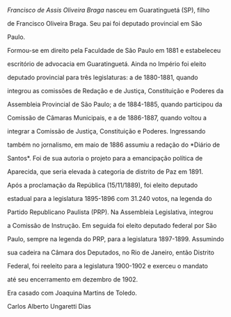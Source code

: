 

*Francisco de Assis Oliveira Braga* nasceu em Guaratinguetá (SP), filho

de Francisco Oliveira Braga. Seu pai foi deputado provincial em São

Paulo.



Formou-se em direito pela Faculdade de São Paulo em 1881 e estabeleceu

escritório de advocacia em Guaratinguetá. Ainda no Império foi eleito

deputado provincial para três legislaturas: a de 1880-1881, quando

integrou as comissões de Redação e de Justiça, Constituição e Poderes da

Assembleia Provincial de São Paulo; a de 1884-1885, quando participou da

Comissão de Câmaras Municipais, e a de 1886-1887, quando voltou a

integrar a Comissão de Justiça, Constituição e Poderes. Ingressando

também no jornalismo, em maio de 1886 assumiu a redação do *Diário de

Santos*. Foi de sua autoria o projeto para a emancipação política de

Aparecida, que seria elevada à categoria de distrito de Paz em 1891.



Após a proclamação da República (15/11/1889), foi eleito deputado

estadual para a legislatura 1895-1896 com 31.240 votos, na legenda do

Partido Republicano Paulista (PRP). Na Assembleia Legislativa, integrou

a Comissão de Instrução. Em seguida foi eleito deputado federal por São

Paulo, sempre na legenda do PRP, para a legislatura 1897-1899. Assumindo

sua cadeira na Câmara dos Deputados, no Rio de Janeiro, então Distrito

Federal, foi reeleito para a legislatura 1900-1902 e exerceu o mandato

até seu encerramento em dezembro de 1902.



Era casado com Joaquina Martins de Toledo.



Carlos Alberto Ungaretti Dias



